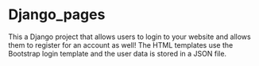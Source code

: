 # Django_pages
This a Django project that allows users to login to your website and allows them to register for an account as well! The HTML templates use the Bootstrap login template and the user data is stored in a JSON file.
